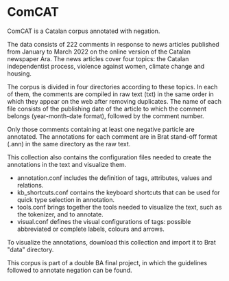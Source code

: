 # ComCAT

ComCAT is a Catalan corpus annotated with negation.

The data consists of 222 comments in response to news articles published from January to March 2022 on the online version of the Catalan newspaper Ara. The news articles cover four topics: the Catalan independentist process, violence against women, climate change and housing. 

The corpus is divided in four directories according to these topics. In each of them, the comments are compiled in raw text (txt) in the same order in which they appear on the web after removing duplicates. The name of each file consists of the publishing date of the article to which the comment belongs (year-month-date format), followed by the comment number.

Only those comments containing at least one negative particle are annotated. The annotations for each comment are in Brat stand-off format (.ann) in the same directory as the raw text.

This collection also contains the configuration files needed to create the annotations in the text and visualize them. 
- annotation.conf includes the definition of tags, attributes, values and relations.
- kb_shortcuts.conf contains the keyboard shortcuts that can be used for quick type selection in annotation.
- tools.conf brings together the tools needed to visualize the text, such as the tokenizer, and to annotate.
- visual.conf defines the visual configurations of tags: possible abbreviated or complete labels, colours and arrows. 

To visualize the annotations, download this collection and import it to Brat "data" directory.

This corpus is part of a double BA final project, in which the guidelines followed to annotate negation can be found.
